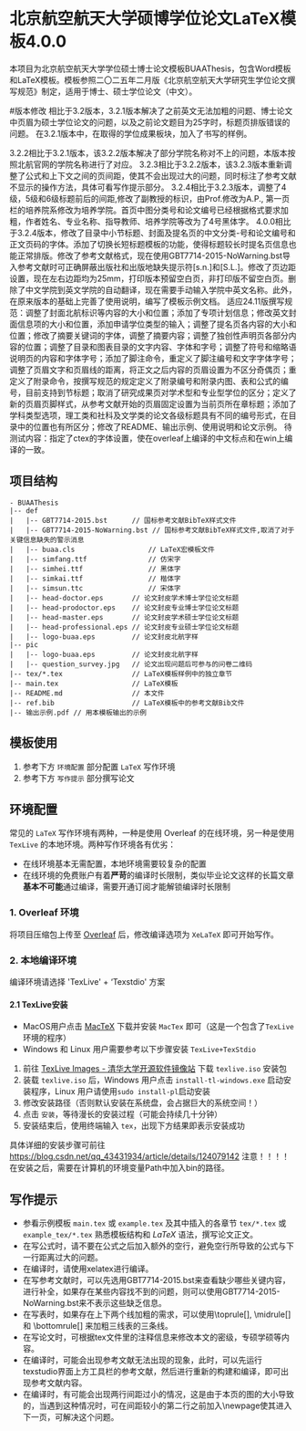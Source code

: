 # 北京航空航天大学硕博学位论文LaTeX模板4.0.0

本项目为北京航空航天大学学位硕士博士论文模板BUAAThesis，包含Word模板和LaTeX模板。模板参照二〇二五年二月版《北京航空航天大学研究生学位论文撰写规范》制定，适用于博士、硕士学位论文（中文）。

#版本修改
相比于3.2版本，3.2.1版本解决了之前英文无法加粗的问题、博士论文中页眉为硕士学位论文的问题，以及之前论文题目为25字时，标题页排版错误的问题。
在3.2.1版本中，在取得的学位成果板块，加入了书写的样例。

3.2.2相比于3.2.1版本，该3.2.2版本解决了部分学院名称对不上的问题，本版本按照北航官网的学院名称进行了对应。
3.2.3相比于3.2.2版本，该3.2.3版本重新调整了公式和上下文之间的页间距，使其不会出现过大的问题，同时标注了参考文献不显示的操作方法，具体可看写作提示部分。
3.2.4相比于3.2.3版本，调整了4级，5级和6级标题前后的间距,修改了副教授的标识，由Prof.修改为A.P., 第一页栏的培养院系修改为培养学院。首页中图分类号和论文编号已经根据格式要求加粗，作者姓名、专业名称、指导教师、培养学院等改为了4号黑体字。
4.0.0相比于3.2.4版本，修改了目录中小节标题、封面及提名页的中文分类-号和论文编号和正文页码的字体。添加了切换长短标题模板的功能，使得标题较长时提名页信息也能正常排版。修改了参考文献格式，现在使用GBT7714-2015-NoWarning.bst导入参考文献时可正确屏蔽出版社和出版地缺失提示符\[s.n.\]和\[S.L.\]。修改了页边距设置，现在左右边距均为25mm，打印版本预留空白页，非打印版不留空白页。删除了中文学院到英文学院的自动翻译，现在需要手动输入学院中英文名称。此外，在原来版本的基础上完善了使用说明，编写了模板示例文档。
适应24.11版撰写规范：调整了封面北航标识等内容的大小和位置；添加了专项计划信息；修改英文封面信息项的大小和位置，添加申请学位类型的输入；调整了提名页各内容的大小和位置；修改了摘要关键词的字体，调整了摘要内容；调整了独创性声明页各部分内容的位置；调整了目录和图表目录的文字内容、字体和字号；调整了符号和缩略语说明页的内容和字体字号；添加了脚注命令，重定义了脚注编号和文字字体字号；调整了页眉文字和页眉线的距离，将正文之后内容的页眉设置为不区分奇偶页；重定义了附录命令，按撰写规范的规定定义了附录编号和附录内图、表和公式的编号，目前支持到节标题；取消了研究成果页对学术型和专业型学位的区分；定义了新的页眉页脚样式，从参考文献开始的页眉固定设置为当前页所在章标题；添加了学科类型选项，理工类和社科及文学类的论文各级标题具有不同的编号形式，在目录中的位置也有所区分；修改了README、输出示例、使用说明和论文示例。
待测试内容：指定了ctex的字体设置，使在overleaf上编译的中文标点和在win上编译的一致。
## 项目结构
```
- BUAAThesis
|-- def
|   |-- GBT7714-2015.bst      // 国标参考文献BibTeX样式文件
|   |-- GBT7714-2015-NoWarning.bst // 国标参考文献BibTeX样式文件,取消了对于关键信息缺失的警示消息
|   |-- buaa.cls                  // LaTeX宏模板文件
|   |-- simfang.ttf               // 仿宋字
|   |-- simhei.ttf                // 黑体字
|   |-- simkai.ttf                // 楷体字
|   |-- simsun.ttc                // 宋体字
|   |-- head-doctor.eps       // 论文封皮学术博士学位论文标题
|   |-- head-prodoctor.eps    // 论文封皮专业博士学位论文标题
|   |-- head-master.eps       // 论文封皮学术硕士学位论文标题
|   |-- head-professional.eps // 论文封皮专业硕士学位论文标题
|   |-- logo-buaa.eps         // 论文封皮北航字样
|-- pic
|   |-- logo-buaa.eps         // 论文封皮北航字样
|   |-- question_survey.jpg   // 论文出现问题后可参与的问卷二维码
|-- tex/*.tex                 // LaTeX模板样例中的独立章节
|-- main.tex                  // LaTeX模板
|-- README.md                 // 本文件
|-- ref.bib                   // LaTeX模板中的参考文献Bib文件
|-- 输出示例.pdf // 用本模板输出的示例
```

## 模板使用
1. 参考下方 `环境配置` 部分配置 `LaTeX` 写作环境
2. 参考下方 `写作提示` 部分撰写论文

## 环境配置

常见的 `LaTeX` 写作环境有两种，一种是使用 Overleaf 的在线环境，另一种是使用 `TexLive` 的本地环境。两种写作环境各有优劣：
- 在线环境基本无需配置，本地环境需要较复杂的配置
- 在线环境的免费账户有着**严苛**的编译时长限制，类似毕业论文这样的长篇文章**基本不可能**通过编译，需要开通订阅才能解锁编译时长限制

### 1. Overleaf 环境

将项目压缩包上传至 [Overleaf](https://cn.overleaf.com/) 后，修改编译选项为 `XeLaTeX` 即可开始写作。

### 2. 本地编译环境

编译环境请选择 'TexLive' + ‘Texstdio' 方案

#### 2.1 TexLive安装

- MacOS用户点击 [MacTeX](https://mirror.ctan.org/systems/mac/mactex/MacTeX.pkg) 下载并安装 `MacTex` 即可（这是一个包含了`TexLive` 环境的程序）
- Windows 和 Linux 用户需要参考以下步骤安装 `TexLive+TexStdio`

1. 前往 [TexLive Images - 清华大学开源软件镜像站](https://mirrors.tuna.tsinghua.edu.cn/CTAN/systems/texlive/Images/) 下载 `texlive.iso` 安装包
2. 装载 `texlive.iso` 后，Windows 用户点击 `install-tl-windows.exe` 启动安装程序，Linux 用户请使用`sudo install-pl`启动安装
3. 修改安装路径（否则默认安装在系统盘，会占据巨大的系统空间！）
4. 点击 `安装`，等待漫长的安装过程（可能会持续几十分钟）
5. 安装结束后，使用终端输入 `tex`，出现下方结果即表示安装成功

具体详细的安装步骤可前往 https://blog.csdn.net/qq_43431934/article/details/124079142
注意！！！！
在安装之后，需要在计算机的环境变量Path中加入bin的路径。

## 写作提示

-  参看示例模板 `main.tex` 或 `example.tex` 及其中插入的各章节 `tex/*.tex` 或 `example_tex/*.tex` 熟悉模板结构和 $LaTeX$ 语法，撰写论文正文。
-  在写公式时，请不要在公式之后加入额外的空行，避免空行所导致的公式与下一行距离过大的问题。
-  在编译时，请使用xelatex进行编译。
-  在写参考文献时，可以先选用GBT7714-2015.bst来查看缺少哪些关键内容，进行补全，如果存在某些内容找不到的问题，则可以使用GBT7714-2015-NoWarning.bst来不表示这些缺乏信息。
-  在写表时，如果存在上下两个线加粗的需求，可以使用\toprule[], \midrule[] 和 \bottomrule[] 来加粗三线表的三条线。
-  在写论文时，可根据tex文件里的注释信息来修改本文的密级，专硕学硕等内容。
-  在编译时，可能会出现参考文献无法出现的现象，此时，可以先运行texstudio界面上方工具栏的参考文献，然后进行重新的构建和编译，即可出现参考文献内容。
-  在编译时，有可能会出现两行间距过小的情况，这是由于本页的图的大小导致的，当遇到这种情况时，可在间距较小的第二行之前加入\newpage使其进入下一页，可解决这个问题。
